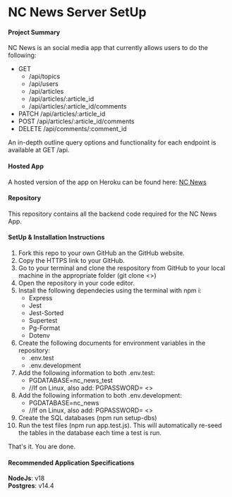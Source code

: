 # NC News Server SetUp  

#### Project Summary  
NC News is an social media app that currently allows users to do the following:
* GET
    * /api/topics
    * /api/users
    * /api/articles
    * /api/articles/:article_id
    * /api/articles/:article_id/comments
* PATCH /api/articles/:article_id
* POST /api/articles/:article_id/comments
* DELETE /api/comments/:comment_id

An in-depth outline query options and functionality for each endpoint is available at GET /api.  

#### Hosted App  
A hosted version of the app on Heroku can be found here: [NC News](https://nc-news-application.herokuapp.com/api)  

####  Repository  
This repository contains all the backend code required for the NC News App.    

####  SetUp & Installation Instructions
1. Fork this repo to your own GitHub an the GitHub website.
2. Copy the HTTPS link to your GitHub. 
3. Go to your terminal and clone the respository from GitHub to your local machine in the appropriate folder (git clone <<your-github-HTTPSlink>>)
4. Open the repository in your code editor.
5. Install the following dependecies using the terminal with npm i:
    * Express
    * Jest
    * Jest-Sorted
    * Supertest
    * Pg-Format
    * Dotenv
5. Create the following documents for environment variables in the repository:
    * .env.test
    * .env.development
6. Add the following information to both .env.test:
    * PGDATABASE=nc_news_test
    * //If on Linux, also add: PGPASSWORD= <<Your PSQL password>>
7. Add the following information to both .env.development:
    * PGDATABASE=nc_news
    * //If on Linux, also add: PGPASSWORD= <<Your PSQL password>>
8. Create the SQL databases (npm run setup-dbs)
9. Run the test files (npm run app.test.js). This will automatically re-seed the tables in the database each time a test is run.

That's it. You are done.  

####  Recommended Application Specifications  
**NodeJs**: v18  
**Postgres**: v14.4